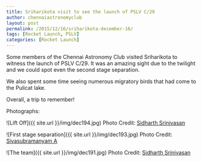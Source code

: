 ```yaml
---
title: Sriharikota visit to see the launch of PSLV C/29
author: chennaiastronomyclub
layout: post
permalink: /2015/12/16/sriharikota-december-16/
tags: [Rocket Launch, PSLV]
categories: [Rocket Launch]
---
```

Some members of the Chennai Astronomy Club visited Sriharikota to witness the launch of PSLV C/29. It was an amazing sight due to the twilight and we could spot even the second stage separation.

We also spent some time seeing numerous migratory birds that had come to the Pulicat lake.

Overall, a trip to remember!

Photographs:

![Lift Off]({{ site.url }}/img/dec194.jpg)
<span class="image-credit">Photo Credit: <a href="https://twitter.com/sidharth9610">Sidharth Srinivasan</a></span>

![First stage separation]({{ site.url }}/img/dec193.jpg)
<span class="image-credit">Photo Credit: <a href="https://sivasubramanyam.me">Sivasubramanyam A</a></span>

![The team]({{ site.url }}/img/dec191.jpg)
<span class="image-credit">Photo Credit: <a href="https://twitter.com/sidharth9610">Sidharth Srinivasan</a></span>